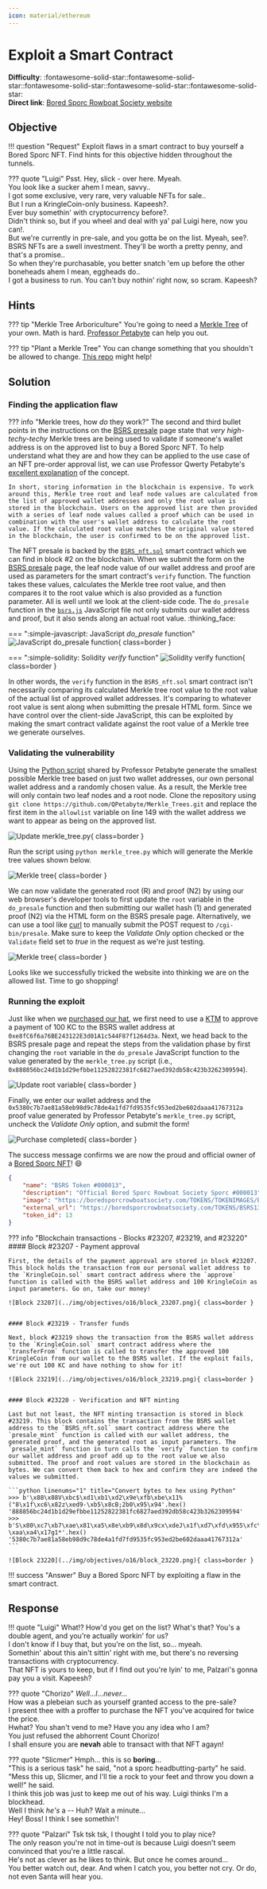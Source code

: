 ```yaml
---
icon: material/ethereum
---
```


# Exploit a Smart Contract

**Difficulty**: :fontawesome-solid-star::fontawesome-solid-star::fontawesome-solid-star::fontawesome-solid-star::fontawesome-solid-star:<br/>
**Direct link**: [Bored Sporc Rowboat Society website](https://boredsporcrowboatsociety.com/)


## Objective

!!! question "Request"
    Exploit flaws in a smart contract to buy yourself a Bored Sporc NFT. Find hints for this objective hidden throughout the tunnels.

??? quote "Luigi"
    Psst. Hey, slick - over here. Myeah.<br/>
    You look like a sucker ahem I mean, savvy..<br/>
    I got some exclusive, very rare, very valuable NFTs for sale..<br/>
    But I run a KringleCoin-only business. Kapeesh?.<br/>
    Ever buy somethin' with cryptocurrency before?.<br/>
    Didn't think so, but if you wheel and deal with ya' pal Luigi here, now you can!.<br/>
    But we're currently in pre-sale, and you gotta be on the list. Myeah, see?.<br/>
    BSRS NFTs are a swell investment. They'll be worth a pretty penny, and that's a promise..<br/>
    So when they're purchasable, you better snatch 'em up before the other boneheads ahem I mean, eggheads do..<br/>
    I got a business to run. You can't buy nothin' right now, so scram. Kapeesh?


## Hints

??? tip "Merkle Tree Arboriculture"
    You're going to need a [Merkle Tree](https://decentralizedthoughts.github.io/2020-12-22-what-is-a-merkle-tree/) of your own. Math is hard. [Professor Petabyte](https://youtu.be/Qt_RWBq63S8) can help you out.

??? tip "Plant a Merkle Tree"
    You can change something that you shouldn't be allowed to change. [This repo](https://github.com/QPetabyte/Merkle_Trees) might help!


## Solution

### Finding the application flaw

??? info "Merkle trees, how *do* they work?"
    The second and third bullet points in the instructions on the [BSRS presale](https://boredsporcrowboatsociety.com/presale.html) page state that *very high-techy-techy* Merkle trees are being used to validate if someone's wallet address is on the approved list to buy a Bored Sporc NFT. To help understand what they are and how they can be applied to the use case of an NFT pre-order approval list, we can use Professor Qwerty Petabyte's [excellent explanation](https://github.com/QPetabyte/Merkle_Trees#merkle_trees) of the concept.

    In short, storing information in the blockchain is expensive. To work around this, Merkle tree root and leaf node values are calculated from the list of approved wallet addresses and only the root value is stored in the blockchain. Users on the approved list are then provided with a series of leaf node values called a proof which can be used in combination with the user's wallet address to calculate the root value. If the calculated root value matches the original value stored in the blockchain, the user is confirmed to be on the approved list.

The NFT presale is backed by the [`BSRS_nft.sol`](../artifacts/objectives/o16/BSRS_nft.sol) smart contract which we can find in block #2 on the blockchain. When we submit the form on the [BSRS presale](https://boredsporcrowboatsociety.com/presale.html) page, the leaf node value of our wallet address and proof are used as parameters for the smart contract's `verify` function. The function takes these values, calculates the Merkle tree root value, and then compares it to the root value which is also provided as a function parameter. All is well until we look at the client-side code. The `do_presale` function in the [`bsrs.js`](../artifacts/objectives/o16/bsrs.js) JavaScript file not only submits our wallet address and proof, but it also sends along an actual root value. :thinking_face:

=== ":simple-javascript: JavaScript *do_presale* function"
    ![JavaScript do_presale function](../img/objectives/o16/javascript_flaw.png){ class=border }

=== ":simple-solidity: Solidity *verify* function"
    ![Solidity verify function](../img/objectives/o16/solidity_verify_function.png){ class=border }

In other words, the `verify` function in the `BSRS_nft.sol` smart contract isn't necessarily comparing its calculated Merkle tree root value to the root value of the actual list of approved wallet addresses. It's comparing to whatever root value is sent along when submitting the presale HTML form. Since we have control over the client-side JavaScript, this can be exploited by making the smart contract validate against the root value of a Merkle tree we generate ourselves.


### Validating the vulnerability

Using the [Python script](https://github.com/QPetabyte/Merkle_Trees) shared by Professor Petabyte generate the smallest possible Merkle tree based on just two wallet addresses, our own personal wallet address and a randomly chosen value. As a result, the Merkle tree will only contain two leaf nodes and a root node. Clone the repository using `git clone https://github.com/QPetabyte/Merkle_Trees.git` and replace the first item in the `allowlist` variable on line 149 with the wallet address we want to appear as being on the approved list.

![Update merkle_tree.py](../img/objectives/o16/merkle_tree_python.png){ class=border }

Run the script using `python merkle_tree.py` which will generate the Merkle tree values shown below.

![Merkle tree](../img/objectives/o16/merkle_tree.png){ class=border }

We can now validate the generated root (R) and proof (N2) by using our web browser's developer tools to first update the `root` variable in the `do_presale` function and then submitting our wallet hash (1) and generated proof (N2) via the HTML form on the BSRS presale page. Alternatively, we can use a tool like [curl](https://curl.se/) to manually submit the POST request to `/cgi-bin/presale`. Make sure to keep the *Validate Only* option checked or the `Validate` field set to *true* in the request as we're just testing.

![Merkle tree](../img/objectives/o16/validate.png){ class=border }

Looks like we successfully tricked the website into thinking we are on the allowed list. Time to go shopping!


### Running the exploit

Just like when we [purchased our hat](./o14.md), we first need to use a [KTM](https://prod-ktm.kringle.co.in/) to approve a payment of 100 KC to the BSRS wallet address at `0xe8fC6f6a76BE243122E3d01A1c544F87f1264d3a`. Next, we head back to the BSRS presale page and repeat the steps from the validation phase by first changing the `root` variable in the `do_presale` JavaScript function to the value generated by the `merkle_tree.py` script (i.e., `0x888856bc24d1b1d29efbbe11252822381fc6827aed392db58c423b3262309594`).

![Update root variable](../img/objectives/o16/update_root_variable.png){ class=border }

Finally, we enter our wallet address and the `0x5380c7b7ae81a58eb98d9c78de4a1fd7fd9535fc953ed2be602daaa41767312a` proof value generated by Professor Petabyte's `merkle_tree.py` script, uncheck the *Validate Only* option, and submit the form!

![Purchase completed](../img/objectives/o16/purchase_completed.png){ class=border }

The success message confirms we are now the proud and official owner of a [Bored Sporc NFT](../artifacts/objectives/o16/BSRS13.png)! :smile:

```json linenums="1" title="BSRS Token #000013"
{
    "name": "BSRS Token #000013",
    "description": "Official Bored Sporc Rowboat Society Sporc #000013",
    "image": "https://boredsporcrowboatsociety.com/TOKENS/TOKENIMAGES/BSRS13.png",
    "external_url": "https://boredsporcrowboatsociety.com/TOKENS/BSRS13",
    "token_id": 13
}
```

??? info "Blockchain transactions - Blocks #23207, #23219, and #23220"
    #### Block #23207 - Payment approval

    First, the details of the payment approval are stored in block #23207. This block holds the transaction from our personal wallet address to the `KringleCoin.sol` smart contract address where the `approve` function is called with the BSRS wallet address and 100 KringleCoin as input parameters. Go on, take our money!

    ![Block 23207](../img/objectives/o16/block_23207.png){ class=border }


    #### Block #23219 - Transfer funds

    Next, block #23219 shows the transaction from the BSRS wallet address to the `KringleCoin.sol` smart contract address where the `transferFrom` function is called to transfer the approved 100 KringleCoin from our wallet to the BSRS wallet. If the exploit fails, we're out 100 KC and have nothing to show for it!

    ![Block 23219](../img/objectives/o16/block_23219.png){ class=border }


    #### Block #23220 - Verification and NFT minting

    Last but not least, the NFT minting transaction is stored in block #23219. This block contains the transaction from the BSRS wallet address to the `BSRS_nft.sol` smart contract address where the `presale_mint` function is called with our wallet address, the generated proof, and the generated root as input parameters. The `presale_mint` function in turn calls the `verify` function to confirm our wallet address and proof add up to the root value we also submitted. The proof and root values are stored in the blockchain as bytes. We can convert them back to hex and confirm they are indeed the values we submitted.

    ```python linenums="1" title="Convert bytes to hex using Python"
    >>> b'\x88\x88V\xbc$\xd1\xb1\xd2\x9e\xfb\xbe\x11%("8\x1f\xc6\x82z\xed9-\xb5\x8cB;2b0\x95\x94'.hex()
    '888856bc24d1b1d29efbbe11252822381fc6827aed392db58c423b3262309594'
    >>> b'S\x80\xc7\xb7\xae\x81\xa5\x8e\xb9\x8d\x9cx\xdeJ\x1f\xd7\xfd\x955\xfc\x95>\xd2\xbe`-\xaa\xa4\x17g1*'.hex()
    '5380c7b7ae81a58eb98d9c78de4a1fd7fd9535fc953ed2be602daaa41767312a'
    ```

    ![Block 23220](../img/objectives/o16/block_23220.png){ class=border }

!!! success "Answer"
    Buy a Bored Sporc NFT by exploiting a flaw in the smart contract.


## Response

!!! quote "Luigi"
    What!? How'd you get on the list? What's that? You's a double agent, and you're actually workin' for us?<br/>
    I don't know if I buy that, but you're on the list, so... myeah.<br/>
    Somethin' about this ain't sittin' right with me, but there's no reversing transactions with cryptocurrency.<br/>
    That NFT is yours to keep, but if I find out you're lyin' to me, Palzari's gonna pay you a visit. Kapeesh?

??? quote "Chorizo"
    *Well...I...never...*<br/>
    How was a plebeian such as yourself granted access to the pre-sale?<br/>
    I present thee with a proffer to purchase the NFT you've acquired for twice the price.<br/>
    Hwhat? You shan't vend to me? Have you any idea who I am?<br/>
    You just refused the abhorrent Count Chorizo!<br/>
    I shall ensure you are **nevah** able to transact with that NFT agayn!

??? quote "Slicmer"
    Hmph... this is so **boring**...<br/>
    "This is a serious task" he said, "not a sporc headbutting-party" he said.<br/>
    "Mess this up, Slicmer, and I'll tie a rock to your feet and throw you down a well!" he said.<br/>
    I think this job was just to keep me out of his way. Luigi thinks I'm a blockhead.<br/>
    Well I think *he's* a -- Huh? Wait a minute...<br/>
    Hey! Boss! I think I see somethin'!

??? quote "Palzari"
    Tsk tsk tsk, I thought I told you to play nice?<br/>
    The only reason you're not in time-out is because Luigi doesn't seem convinced that you're a little rascal.<br/>
    He's not as clever as he likes to think. But once he comes around...<br/>
    You better watch out, dear. And when I catch you, you better not cry. Or do, not even Santa will hear you.
